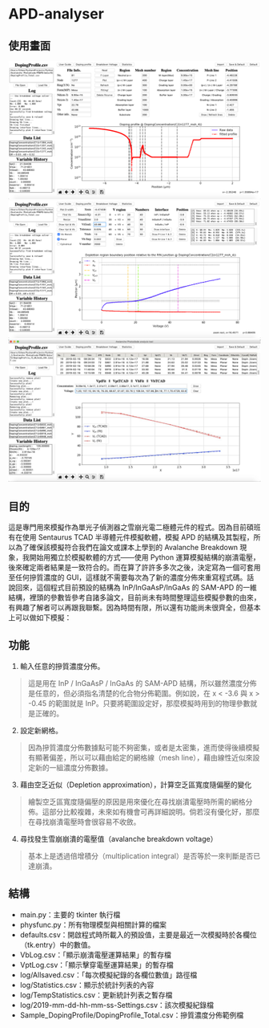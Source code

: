# APD-analyser
## 使用畫面
![image](https://github.com/Sunethan/APD-analyser/blob/master/readme-figures/Doping-Profile-fitting.png)
![image](https://github.com/Sunethan/APD-analyser/blob/master/readme-figures/depletion-width.png)
![image](https://github.com/Sunethan/APD-analyser/blob/master/readme-figures/Statistics.jpg)

## 目的
這是專門用來模擬作為單光子偵測器之雪崩光電二極體元件的程式。因為目前碩班有在使用 Sentaurus TCAD 半導體元件模擬軟體，模擬 APD 的結構及其製程，所以為了確保該模擬符合我們在論文或課本上學到的 Avalanche Breakdown 現象，我開始用獨立於模擬軟體的方式——使用 Python 運算模擬結構的崩潰電壓，後來確定兩者結果是一致符合的。而在算了許許多多次之後，決定寫為一個可套用至任何摻質濃度的 GUI，這樣就不需要每次為了新的濃度分佈來重寫程式碼。話說回來，這個程式目前預設的結構為 InP/InGaAsP/InGaAs 的 SAM-APD 的一維結構，裡頭的參數皆參考自諸多論文，目前尚未有時間整理這些模擬參數的由來，有興趣了解者可以再跟我聯繫。因為時間有限，所以還有功能尚未很齊全，但基本上可以做如下模擬：

## 功能
1. 輸入任意的摻質濃度分佈。
> 這是用在 InP / InGaAsP / InGaAs 的 SAM-APD 結構，所以雖然濃度分佈是任意的，但必須指名清楚的化合物分佈範圍。例如說，在 x < -3.6 與 x > -0.45 的範圍就是 InP。只要將範圍設定好，那麼模擬時用到的物理參數就是正確的。

2. 設定新網格。
> 因為摻質濃度分佈數據點可能不夠密集，或者是太密集，進而使得後續模擬有顯著偏差，所以可以藉由給定的網格線（mesh line），藉由線性近似來設定新的一組濃度分佈數據。

3. 藉由空乏近似（Depletion approximation），計算空乏區寬度隨偏壓的變化
> 繪製空乏區寬度隨偏壓的原因是用來優化在尋找崩潰電壓時所需的網格分佈。這部分比較複雜，未來如有機會可再詳細說明。倘若沒有優化好，那麼在尋找崩潰電壓時會很容易不收斂。

4. 尋找發生雪崩崩潰的電壓值（avalanche breakdown voltage）
> 基本上是透過倍增積分（multiplication integral）是否等於一來判斷是否已達崩潰。

## 結構
* main.py：主要的 tkinter 執行檔
* physfunc.py：所有物理模型與相關計算的檔案
* defaults.csv：開啟程式時所載入的預設值，主要是最近一次模擬時於各欄位（tk.entry）中的數值。
* VbLog.csv：「顯示崩潰電壓運算結果」的暫存檔
* VptLog.csv：「顯示擊穿電壓運算結果」的暫存檔
* log/Allsaved.csv：「每次模擬紀錄的各欄位數值」路徑檔
* log/Statistics.csv：顯示於統計列表的內容
* log/TempStatistics.csv：更新統計列表之暫存檔
* log/2019-mm-dd-hh-mm-ss-Settings.csv：該次模擬紀錄檔
* Sample_DopingProfile/DopingProfile_Total.csv：摻質濃度分佈範例檔
